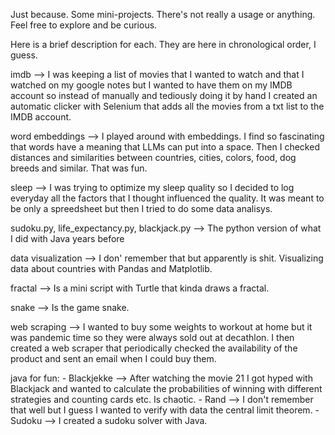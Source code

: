 Just because.
Some mini-projects.
There's not really a usage or anything.
Feel free to explore and be curious.

Here is a brief description for each. They are here in chronological order, I guess.

imdb --> I was keeping a list of movies that I wanted to watch and that I watched on my google notes but I wanted to have them on my IMDB account so instead of manually and tediously doing it by hand I created an automatic clicker with Selenium that adds all the movies from a txt list to the IMDB account.  

word embeddings --> I played around with embeddings. I find so fascinating that words have a meaning that LLMs can put into a space. Then I checked distances and similarities between countries, cities, colors, food, dog breeds and similar. That was fun.  

sleep --> I was trying to optimize my sleep quality so I decided to log everyday all the factors that I thought influenced the quality. It was meant to be only a spreedsheet but then I tried to do some data analisys.

sudoku.py, life_expectancy.py, blackjack.py --> The python version of what I did with Java years before

data visualization --> I don' remember that but apparently is shit. Visualizing data about countries with Pandas and Matplotlib.  

fractal --> Is a mini script with Turtle that kinda draws a fractal.  

snake --> Is the game snake.  

web scraping --> I wanted to buy some weights to workout at home but it was pandemic time so they were always sold out at decathlon. I then created a web scraper that periodically checked the availability of the product and sent an email when I could buy them.  

java for fun:
    - Blackjekke --> After watching the movie 21 I got hyped with Blackjack and wanted to calculate the probabilities of winning with different strategies and counting cards etc. Is chaotic.
    - Rand --> I don't remember that well but I guess I wanted to verify with data the central limit theorem.
    - Sudoku --> I created a sudoku solver with Java.
